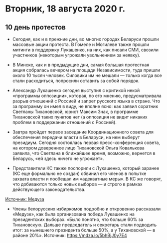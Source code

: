 # Вторник, 18 августа 2020 г.
## 10 день протестов

- Сегодня, как и в прежние дни, во многих городах Беларуси прошли массовые акции протеста. В Гомеле и Могилеве также прошли митинги в поддержку Лукашенко, на них, как писали СМИ, свозили участников (некоторым угрожали увольнением за неявку).

- В Минске, как и в предыдущие дни, самая большая протестная акция собралась вечером на площади Независимости, туда пришли около 10 тысяч человек. Силовики им не мешали — только когда все стали расходиться, попросили оставить за собой порядок.

- Александр Лукашенко сегодня выступил с критикой некой «программы оппозиции», которая, по его мнению, предусматривала разрыв отношений с Россией и запрет русского языка в стране. Что за программу он имел в виду, не вполне ясно: как заявил соратник Светланы Тихановской, юрист Максим Знак, в программе Тихановской таких пунктов нет (а оппозиция не видит никаких проблем в поддержании отношений с Россией).

- Завтра пройдет первое заседание Координационного совета для обеспечения передачи власти в Беларуси, на нем выберут президиум. Сегодня состоялась первая пресс-конференция совета, на котором доверенное лицо Тихановской Ольга Ковалькова заявила, что Светлана в ближайшее время, возможно, вернется в Беларусь, «ей здесь ничего не угрожает».

- Представители КС также поспорили с Лукашенко, который заранее (КС еще формально не создан) обвинил его членов в попытке захвата власти и пообещал им «адекватные меры». В КС же говорят, что добиваются только новых выборов — и строго в рамках действующего законодательства.

[Источник: Медуза](mdza.io/QUGSSifMMAM)

- Члены белорусских избиркомов подробно и откровенно рассказали «Медузе», как была организована победа Лукашенко на президентских выборах. «Было понятно, что больше 60% за Тихановскую. Дальше председатель и секретарь стали подводить итог: за нынешнего президента больше 50%, а у Тихановской — в районе 20%». Источник: https://mdza.io/5bhBjJ0y7E4
